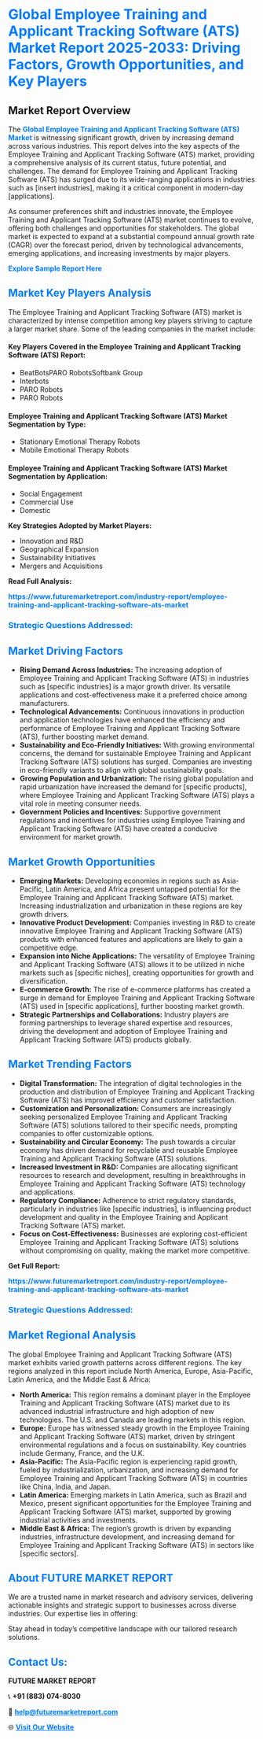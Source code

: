 <h1 style="color: #007BFF;">Global Employee Training and Applicant Tracking Software (ATS) Market Report 2025-2033: Driving Factors, Growth Opportunities, and Key Players</h1>

<section id="overview">
<h2>Market Report Overview</h2>
<p>The <a href="https://www.futuremarketreport.com/industry-report/employee-training-and-applicant-tracking-software-ats-market" style="color: #007BFF; text-decoration: none;"><strong>Global Employee Training and Applicant Tracking Software (ATS) Market</strong></a> is witnessing significant growth, driven by increasing demand across various industries. This report delves into the key aspects of the Employee Training and Applicant Tracking Software (ATS) market, providing a comprehensive analysis of its current status, future potential, and challenges. The demand for Employee Training and Applicant Tracking Software (ATS) has surged due to its wide-ranging applications in industries such as [insert industries], making it a critical component in modern-day [applications].</p>
<p>As consumer preferences shift and industries innovate, the Employee Training and Applicant Tracking Software (ATS) market continues to evolve, offering both challenges and opportunities for stakeholders. The global market is expected to expand at a substantial compound annual growth rate (CAGR) over the forecast period, driven by technological advancements, emerging applications, and increasing investments by major players.</p>
</section>

<section id="overview">
<p><a href="https://www.futuremarketreport.com/request-sample/reportId=34726" style="color: #007BFF; text-decoration: none;"><strong>Explore Sample Report Here</strong></a></p>
</section>

<section id="key-players">
<h2 style="color: #007BFF;">Market Key Players Analysis</h2>
<p>The Employee Training and Applicant Tracking Software (ATS) market is characterized by intense competition among key players striving to capture a larger market share. Some of the leading companies in the market include:</p>
<h4>Key Players Covered in the Employee Training and Applicant Tracking Software (ATS) Report:</h4>
<ul><li>BeatBotsPARO RobotsSoftbank Group</li><li>Interbots</li><li>PARO Robots</li><li>PARO Robots</li></ul>
<h4>Employee Training and Applicant Tracking Software (ATS) Market Segmentation by Type:</h4>
<ul><li>Stationary Emotional Therapy Robots</li><li>Mobile Emotional Therapy Robots</li></ul>

<h4>Employee Training and Applicant Tracking Software (ATS) Market Segmentation by Application:</h4>
<ul><li>Social Engagement</li><li>Commercial Use</li><li>Domestic</li></ul>
<p><strong>Key Strategies Adopted by Market Players:</strong></p>
<ul>
<li>Innovation and R&D</li>
<li>Geographical Expansion</li>
<li>Sustainability Initiatives</li>
<li>Mergers and Acquisitions</li>
</ul>
</section>

<section>
<p><strong>Read Full Analysis: </strong></p><a href="https://www.futuremarketreport.com/industry-report/employee-training-and-applicant-tracking-software-ats-market" style="color: #007BFF; text-decoration: none;"><strong>https://www.futuremarketreport.com/industry-report/employee-training-and-applicant-tracking-software-ats-market</strong></a>
<h3 style="color: #007BFF;">Strategic Questions Addressed:</h3>
</section>

<section id="driving-factors">
<h2 style="color: #007BFF;">Market Driving Factors</h2>
<ul>
<li><strong>Rising Demand Across Industries:</strong> The increasing adoption of Employee Training and Applicant Tracking Software (ATS) in industries such as [specific industries] is a major growth driver. Its versatile applications and cost-effectiveness make it a preferred choice among manufacturers.</li>
<li><strong>Technological Advancements:</strong> Continuous innovations in production and application technologies have enhanced the efficiency and performance of Employee Training and Applicant Tracking Software (ATS), further boosting market demand.</li>
<li><strong>Sustainability and Eco-Friendly Initiatives:</strong> With growing environmental concerns, the demand for sustainable Employee Training and Applicant Tracking Software (ATS) solutions has surged. Companies are investing in eco-friendly variants to align with global sustainability goals.</li>
<li><strong>Growing Population and Urbanization:</strong> The rising global population and rapid urbanization have increased the demand for [specific products], where Employee Training and Applicant Tracking Software (ATS) plays a vital role in meeting consumer needs.</li>
<li><strong>Government Policies and Incentives:</strong> Supportive government regulations and incentives for industries using Employee Training and Applicant Tracking Software (ATS) have created a conducive environment for market growth.</li>
</ul>
</section>

<section id="growth-opportunities">
<h2 style="color: #007BFF;">Market Growth Opportunities</h2>
<ul>
<li><strong>Emerging Markets:</strong> Developing economies in regions such as Asia-Pacific, Latin America, and Africa present untapped potential for the Employee Training and Applicant Tracking Software (ATS) market. Increasing industrialization and urbanization in these regions are key growth drivers.</li>
<li><strong>Innovative Product Development:</strong> Companies investing in R&D to create innovative Employee Training and Applicant Tracking Software (ATS) products with enhanced features and applications are likely to gain a competitive edge.</li>
<li><strong>Expansion into Niche Applications:</strong> The versatility of Employee Training and Applicant Tracking Software (ATS) allows it to be utilized in niche markets such as [specific niches], creating opportunities for growth and diversification.</li>
<li><strong>E-commerce Growth:</strong> The rise of e-commerce platforms has created a surge in demand for Employee Training and Applicant Tracking Software (ATS) used in [specific applications], further boosting market growth.</li>
<li><strong>Strategic Partnerships and Collaborations:</strong> Industry players are forming partnerships to leverage shared expertise and resources, driving the development and adoption of Employee Training and Applicant Tracking Software (ATS) products globally.</li>
</ul>
</section>

<section id="trending-factors">
<h2 style="color: #007BFF;">Market Trending Factors</h2>
<ul>
<li><strong>Digital Transformation:</strong> The integration of digital technologies in the production and distribution of Employee Training and Applicant Tracking Software (ATS) has improved efficiency and customer satisfaction.</li>
<li><strong>Customization and Personalization:</strong> Consumers are increasingly seeking personalized Employee Training and Applicant Tracking Software (ATS) solutions tailored to their specific needs, prompting companies to offer customizable options.</li>
<li><strong>Sustainability and Circular Economy:</strong> The push towards a circular economy has driven demand for recyclable and reusable Employee Training and Applicant Tracking Software (ATS) solutions.</li>
<li><strong>Increased Investment in R&D:</strong> Companies are allocating significant resources to research and development, resulting in breakthroughs in Employee Training and Applicant Tracking Software (ATS) technology and applications.</li>
<li><strong>Regulatory Compliance:</strong> Adherence to strict regulatory standards, particularly in industries like [specific industries], is influencing product development and quality in the Employee Training and Applicant Tracking Software (ATS) market.</li>
<li><strong>Focus on Cost-Effectiveness:</strong> Businesses are exploring cost-efficient Employee Training and Applicant Tracking Software (ATS) solutions without compromising on quality, making the market more competitive.</li>
</ul>
</section>

<section>
<p><strong>Get Full Report: </strong></p><a href="https://www.futuremarketreport.com/industry-report/employee-training-and-applicant-tracking-software-ats-market" style="color: #007BFF; text-decoration: none;"><strong>https://www.futuremarketreport.com/industry-report/employee-training-and-applicant-tracking-software-ats-market</strong></a>
<h3 style="color: #007BFF;">Strategic Questions Addressed:</h3>
</section>


<section id="regional-analysis">
<h2 style="color: #007BFF;">Market Regional Analysis</h2>
<p>The global Employee Training and Applicant Tracking Software (ATS) market exhibits varied growth patterns across different regions. The key regions analyzed in this report include North America, Europe, Asia-Pacific, Latin America, and the Middle East & Africa:</p>
<ul>
<li><strong>North America:</strong> This region remains a dominant player in the Employee Training and Applicant Tracking Software (ATS) market due to its advanced industrial infrastructure and high adoption of new technologies. The U.S. and Canada are leading markets in this region.</li>
<li><strong>Europe:</strong> Europe has witnessed steady growth in the Employee Training and Applicant Tracking Software (ATS) market, driven by stringent environmental regulations and a focus on sustainability. Key countries include Germany, France, and the U.K.</li>
<li><strong>Asia-Pacific:</strong> The Asia-Pacific region is experiencing rapid growth, fueled by industrialization, urbanization, and increasing demand for Employee Training and Applicant Tracking Software (ATS) in countries like China, India, and Japan.</li>
<li><strong>Latin America:</strong> Emerging markets in Latin America, such as Brazil and Mexico, present significant opportunities for the Employee Training and Applicant Tracking Software (ATS) market, supported by growing industrial activities and investments.</li>
<li><strong>Middle East & Africa:</strong> The region’s growth is driven by expanding industries, infrastructure development, and increasing demand for Employee Training and Applicant Tracking Software (ATS) in sectors like [specific sectors].</li>
</ul>
</section>

<footer>
<h2 style="color: #007BFF;">About FUTURE MARKET REPORT</h2>
<p>We are a trusted name in market research and advisory services, delivering actionable insights and strategic support to businesses across diverse industries. Our expertise lies in offering:</p>

<p>Stay ahead in today’s competitive landscape with our tailored research solutions.</p>

<h2 style="color: #007BFF;">Contact Us:</h2>
<p><strong>FUTURE MARKET REPORT</strong></p>
<p>📞 <strong>+91 (883) 074-8030</strong></p>
<p>📧 <strong><a href="mailto:help@futuremarketreport.com" style="color: #007BFF;">help@futuremarketreport.com</a></strong></p>
<p>🌐 <strong><a href="https://www.futuremarketreport.com/" style="color: #007BFF;">Visit Our Website</a></strong></p>
</footer>